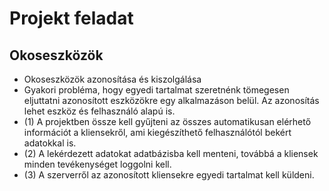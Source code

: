# Projekt feladat
## Okoseszközök
 * Okoseszközök azonosítása és kiszolgálása
 * Gyakori probléma, hogy egyedi tartalmat szeretnénk tömegesen eljuttatni azonosított eszközökre egy alkalmazáson belül. Az azonosítás lehet eszköz és felhasználó alapú is. 
 * (1) A projektben össze kell gyűjteni az összes automatikusan elérhető információt a kliensekről,  ami kiegészíthető felhasználótól bekért adatokkal is.
 * (2) A lekérdezett adatokat adatbázisba kell menteni, továbbá a kliensek minden tevékenységet loggolni kell.
 * (3) A szerverről az azonosított kliensekre egyedi tartalmat kell küldeni.

